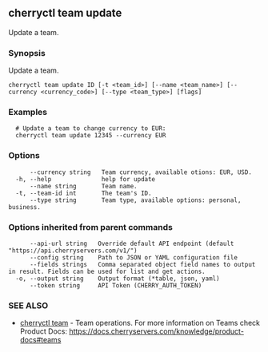 ## cherryctl team update

Update a team.

### Synopsis

Update a team.

```
cherryctl team update ID [-t <team_id>] [--name <team_name>] [--currency <currency_code>] [--type <team_type>] [flags]
```

### Examples

```
  # Update a team to change currency to EUR:
  cherryctl team update 12345 --currency EUR
```

### Options

```
      --currency string   Team currency, available otions: EUR, USD.
  -h, --help              help for update
      --name string       Team name.
  -t, --team-id int       The team's ID.
      --type string       Team type, available options: personal, business.
```

### Options inherited from parent commands

```
      --api-url string   Override default API endpoint (default "https://api.cherryservers.com/v1/")
      --config string    Path to JSON or YAML configuration file
      --fields strings   Comma separated object field names to output in result. Fields can be used for list and get actions.
  -o, --output string    Output format (*table, json, yaml)
      --token string     API Token (CHERRY_AUTH_TOKEN)
```

### SEE ALSO

* [cherryctl team](cherryctl_team.md)	 - Team operations. For more information on Teams check Product Docs: https://docs.cherryservers.com/knowledge/product-docs#teams

